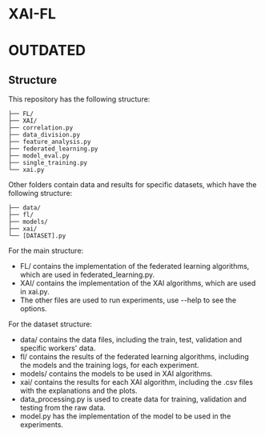 # XAI-FL

# OUTDATED

## Structure

This repository has the following structure:
```
├── FL/
├── XAI/
├── correlation.py
├── data_division.py
├── feature_analysis.py
├── federated_learning.py
├── model_eval.py
├── single_training.py
└── xai.py
```

Other folders contain data and results for specific datasets, which have the following structure:
```
├── data/
├── fl/
├── models/
├── xai/
└── [DATASET].py
```

For the main structure:
- FL/ contains the implementation of the federated learning algorithms, which are used in federated_learning.py. 
- XAI/ contains the implementation of the XAI algorithms, which are used in xai.py. 
- The other files are used to run experiments, use --help to see the options.

For the dataset structure:
- data/ contains the data files, including the train, test, validation and specific workers' data.
- fl/ contains the results of the federated learning algorithms, including the models and the training logs, for each experiment.
- models/ contains the models to be used in XAI algorithms.
- xai/ contains the results for each XAI algorithm, including the .csv files with the explanations and the plots.
- data_processing.py is used to create data for training, validation and testing from the raw data.
- model.py has the implementation of the model to be used in the experiments.